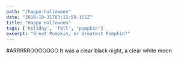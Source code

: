 ```yaml
---
path: "/happy-halloween"
date: "2018-10-31T03:15:59.165Z"
title: "Happy Halloween"
tags: ['holiday', 'fall', 'pumpkin']
excerpt: "Great Pumpkin, or Greatest Pumpkin?"
---
```


#ARRRRROOOOOOO
It was a clear black night, a clear white moon